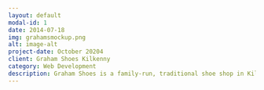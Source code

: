 ```yaml
---
layout: default
modal-id: 1
date: 2014-07-18
img: grahamsmockup.png
alt: image-alt
project-date: October 20204
client: Graham Shoes Kilkenny
category: Web Development
description: Graham Shoes is a family-run, traditional shoe shop in Kilkenny. Their website features a landing page along with a booking system.
---
```

